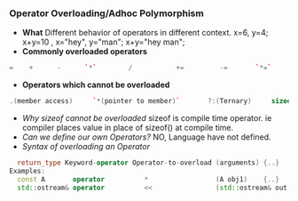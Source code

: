 ### Operator Overloading/Adhoc Polymorphism
- **What** Different behavior of operators in different context.    x=6, y=4; x+y=10 , x="hey", y="man"; x+y="hey man";
- **Commonly overloaded operators**    
```c++
=    +      -      `*`        /           +=         -=       `*=`         /=      ==      !=        >>        <<
```
- **Operators which cannot be overloaded**    
```c++
.(member access)     `*(pointer to member)`       ?:(Ternary)     sizeof     ::(scope resolution)    typeid
```
- *Why sizeof cannot be overloaded*   sizeof is compile time operator. ie compiler places value in place of sizeof() at compile time. 
- *Can we define our own Operators?* NO, Language have not defined.                
- *Syntax of overloading an Operator*
```c++
  return_type Keyword-operator Operator-to-overload (arguments) {..}
Examples:  
  const A       operator          *                 (A obj1)    {..}
  std::ostream& operator          <<                (std::ostream& out, const *ptr)  
```
